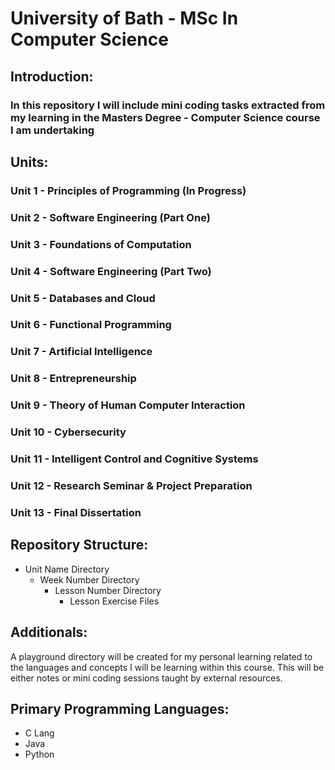 # University of Bath - MSc In Computer Science

## Introduction:

### In this repository I will include mini coding tasks extracted from my learning in the Masters Degree - Computer Science course I am undertaking

## Units:

### Unit 1 - Principles of Programming (In Progress)

### Unit 2 - Software Engineering (Part One)

### Unit 3 - Foundations of Computation

### Unit 4 - Software Engineering (Part Two)

### Unit 5 - Databases and Cloud

### Unit 6 - Functional Programming

### Unit 7 - Artificial Intelligence

### Unit 8 - Entrepreneurship

### Unit 9 - Theory of Human Computer Interaction

### Unit 10 - Cybersecurity

### Unit 11 - Intelligent Control and Cognitive Systems

### Unit 12 - Research Seminar & Project Preparation

### Unit 13 - Final Dissertation

## Repository Structure:

  *   Unit Name Directory
      *   Week Number Directory
          *   Lesson Number Directory
              *   Lesson Exercise Files


## Additionals:

A playground directory will be created for my personal learning related to the languages and concepts I will be learning within this course. This will be either notes or mini coding sessions taught by external resources.

## Primary Programming Languages:

  *   C Lang
  *   Java
  *   Python








